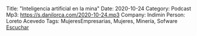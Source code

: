 Title: "Inteligencia artificial en la mina" 
Date: 2020-10-24
Category: Podcast
Mp3: https://s.danilorca.com/2020-10-24.mp3
Company: Indimin
Person: Loreto Acevedo
Tags: MujeresEmpresarias, Mujeres, Minería, Sofware
<a href="https://s.danilorca.com/2020-10-24.mp3" type="audio/mpeg">
Escuchar
</a>
